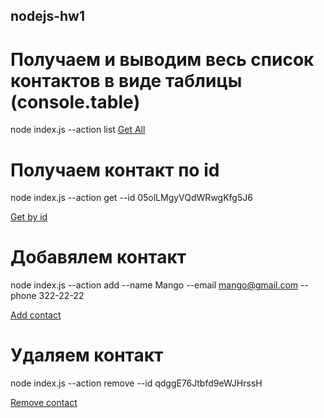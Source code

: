 ## nodejs-hw1

# Получаем и выводим весь список контактов в виде таблицы (console.table)

node index.js --action list 
[Get All](https://monosnap.com/file/D1ZVobEtmLYTfVcp4Cxq1boTd6Gu4V)

# Получаем контакт по id

node index.js --action get --id 05olLMgyVQdWRwgKfg5J6

[Get by id](https://monosnap.com/file/Frx96Lm8Z6Rvwhc3d3fhrslWt0Dg2W)
# Добавялем контакт

node index.js --action add --name Mango --email mango@gmail.com --phone 322-22-22

[Add contact](https://monosnap.com/file/OJgVacbVWy9cXDOncAsZHXrxNdZMh9)
# Удаляем контакт

node index.js --action remove --id qdggE76Jtbfd9eWJHrssH

[Remove contact](https://monosnap.com/file/JwehSlXknXwDmV28GZYfPEcnmyKzDk)